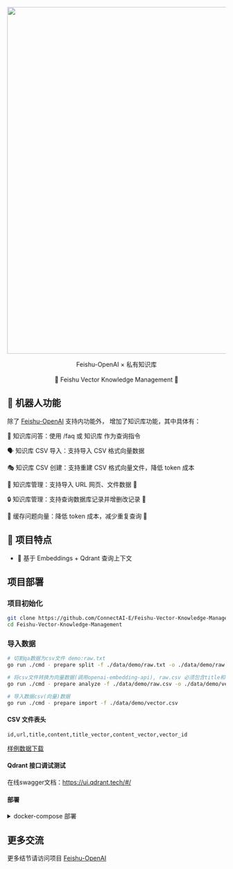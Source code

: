 

<p align='center'>
    <img src='https://user-images.githubusercontent.com/50035229/233825222-0add62d1-e12f-41ef-86d5-4bf3d0f96d84.png' alt='' width='800'/>
</p>

<p align='center'>
   Feishu-OpenAI × 私有知识库
<br>
<br>
    🚀 Feishu Vector Knowledge Management 🚀
</p>

## 👻 机器人功能

除了 [Feishu-OpenAI](https://github.com/ConnectAI-E/Feishu-OpenAI) 支持内功能外，
增加了知识库功能，其中具体有：

💬 知识库问答：使用 /faq 或 知识库 作为查询指令

🗣 知识库 CSV 导入：支持导入 CSV 格式向量数据

🎭 知识库 CSV 创建：支持重建 CSV 格式向量文件，降低 token 成本 

📝 知识库管理：支持导入 URL 网页、文件数据 🚧

🔒 知识库管理：支持查询数据库记录并增删改记录 🚧

🍊 缓存问题向量：降低 token 成本，减少重复查询 🚧

## 🌟 项目特点

- 🥒 基于 Embeddings + Qdrant 查询上下文


## 项目部署

### 项目初始化

```sh
git clone https://github.com/ConnectAI-E/Feishu-Vector-Knowledge-Management
cd Feishu-Vector-Knowledge-Management
```


### 导入数据
```sh
# 切割qa数据为csv文件 demo:raw.txt 
go run ./cmd - prepare split -f ./data/demo/raw.txt -o ./data/demo/raw.csv

# 将csv文件转换为向量数据(调用openai-embedding-api), raw.csv 必须包含title和content字段
go run ./cmd - prepare analyze -f ./data/demo/raw.csv -o ./data/demo/vector.csv

# 导入数据csv(向量)数据
go run ./cmd - prepare import -f ./data/demo/vector.csv
```

#### CSV 文件表头
```csv
id,url,title,content,title_vector,content_vector,vector_id
```
[样例数据下载](./data/demo/data.csv)

#### Qdrant 接口调试测试

在线swagger文档：https://ui.qdrant.tech/#/

#### 部署

<details>
    <summary>docker-compose 部署</summary>
<br>

编辑 docker-compose.yaml，通过 environment 配置相应环境变量（或者通过 volumes 挂载相应配置文件），然后运行下面的命令即可

```bash
# 构建镜像
docker compose build

# 启动服务
docker compose up -d

# 停止服务
docker compose down
```

事件回调地址: http://IP:9000/webhook/event
卡片回调地址: http://IP:9000/webhook/card


</details>

## 更多交流

更多结节请访问项目 [Feishu-OpenAI](https://github.com/ConnectAI-E/Feishu-OpenAI)
